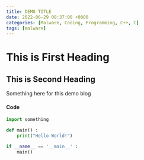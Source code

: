 ```yaml
---
title: DEMO TITLE
date: 2022-06-29 08:37:00 +0000
categories: [Malware, Coding, Programming, C++, C]
tags: [malware]
---
```



# This is First Heading
## This is Second Heading

Something here for this demo blog

#### Code
```python
import something

def main() :
	print("Hello World!")

if __name__ == '__main__' :
	main()

```